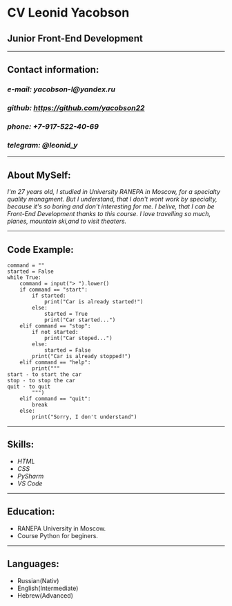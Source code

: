 # CV Leonid Yacobson
## Junior Front-End Development

***
## Contact information:

### _e-mail: yacobson-l@yandex.ru_
### _github: https://github.com/yacobson22_
### _phone: +7-917-522-40-69_
### _telegram: @leonid_y_

***
## About MySelf:
_I'm 27 years old, I studied in University RANEPA in Moscow, for a specialty quality managment. But I understand, that I don't wont work by specialty, because it's so boring and don't interesting for me. I belive, that I can be Front-End Development thanks to this course. I love travelling so much, planes, mountain ski,and to visit theaters._

***
## Code Example:
```
command = ""
started = False
while True:
    command = input("> ").lower()
    if command == "start":
        if started:
            print("Car is already started!")
        else:
            started = True
            print("Car started...")
    elif command == "stop":
        if not started:
            print("Car stoped...")
        else:
            started = False
        print("Car is already stopped!")
    elif command == "help":
        print("""
start - to start the car
stop - to stop the car
quit - to quit
        """)
    elif command == "quit":
        break
    else:
        print("Sorry, I don't understand")
``` 
***
## Skills:
* _HTML_
* _CSS_
* _PySharm_
* _VS Code_

***
## Education:
* RANEPA University in Moscow.
* Course Python for beginers.


***
## Languages:
* Russian(Nativ)
* English(Intermediate)
* Hebrew(Advanced)
 

